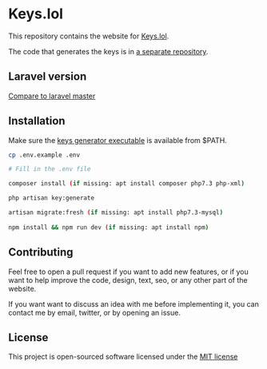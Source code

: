 # Keys.lol
This repository contains the website for [Keys.lol](https://keys.lol).

The code that generates the keys is in [a separate repository](https://github.com/SjorsO/keys-generator).

## Laravel version
[Compare to laravel master](https://github.com/laravel/laravel/compare/915667a8d5fa31e7d35b617f64c47ab67a64a171...master)

## Installation
Make sure the [keys generator executable](https://github.com/SjorsO/keys-generator) is available from $PATH.

```bash
cp .env.example .env

# Fill in the .env file

composer install (if missing: apt install composer php7.3 php-xml)

php artisan key:generate

artisan migrate:fresh (if missing: apt install php7.3-mysql)
 
npm install && npm run dev (if missing: apt install npm)
```

## Contributing
Feel free to open a pull request if you want to add new features, or if you want to help improve the code, design, text, seo, or any other part of the website.

If you want want to discuss an idea with me before implementing it, you can contact me by email, twitter, or by opening an issue. 

## License

This project is open-sourced software licensed under the [MIT license](http://opensource.org/licenses/MIT)
